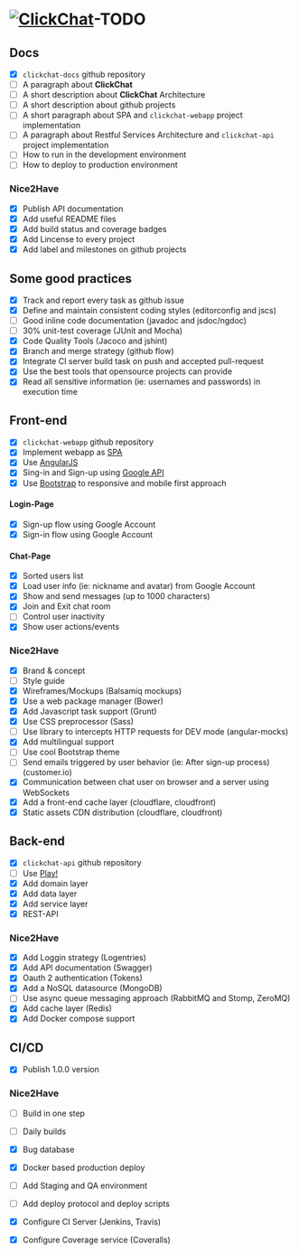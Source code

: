 # [![ClickChat](http://public.acactown.org/clickchat-logo-readme-files.png)](http://bootenv.com)-TODO

## Docs

- [x] `clickchat-docs` github repository
- [ ] A paragraph about **ClickChat**
- [ ] A short description about **ClickChat** Architecture
- [ ] A short description about github projects
- [ ] A short paragraph about SPA and `clickchat-webapp` project implementation
- [ ] A paragraph about Restful Services Architecture and `clickchat-api` project implementation
- [ ] How to run in the development environment
- [ ] How to deploy to production environment

### Nice2Have

- [x] Publish API documentation
- [x] Add useful README files
- [x] Add build status and coverage badges
- [x] Add Lincense to every project
- [x] Add label and milestones on github projects

## Some good practices

- [x] Track and report every task as github issue
- [x] Define and maintain consistent coding styles (editorconfig and jscs)
- [ ] Good inline code documentation (javadoc and jsdoc/ngdoc)
- [ ] 30% unit-test coverage (JUnit and Mocha)
- [x] Code Quality Tools (Jacoco and jshint)
- [x] Branch and merge strategy (github flow)
- [x] Integrate CI server build task on push and accepted pull-request
- [x] Use the best tools that opensource projects can provide
- [x] Read all sensitive information (ie: usernames and passwords) in execution time

## Front-end

- [x] `clickchat-webapp` github repository
- [x] Implement webapp as [SPA](http://en.wikipedia.org/wiki/Single-page_application)
- [x] Use [AngularJS](https://angularjs.org/)
- [x] Sing-in and Sign-up using [Google API](https://developers.google.com/api-client-library/javascript/start/start-js)
- [x] Use [Bootstrap](http://getbootstrap.com/) to responsive and mobile first approach

#### Login-Page

- [x] Sign-up flow using Google Account
- [x] Sign-in flow using Google Account

#### Chat-Page

- [x] Sorted users list
- [x] Load user info (ie: nickname and avatar) from Google Account
- [x] Show and send messages (up to 1000 characters)
- [x] Join and Exit chat room
- [ ] Control user inactivity
- [x] Show user actions/events

### Nice2Have

- [x] Brand & concept
- [ ] Style guide
- [x] Wireframes/Mockups (Balsamiq mockups)
- [x] Use a web package manager (Bower)
- [x] Add Javascript task support (Grunt)
- [x] Use CSS preprocessor (Sass)
- [ ] Use library to intercepts HTTP requests for DEV mode (angular-mocks)
- [x] Add multilingual support
- [ ] Use cool Bootstrap theme
- [ ] Send emails triggered by user behavior (ie: After sign-up process)(customer.io)
- [x] Communication between chat user on browser and a server using WebSockets 
- [x] Add a front-end cache layer (cloudflare, cloudfront)
- [x] Static assets CDN distribution (cloudflare, cloudfront)

## Back-end

- [x] `clickchat-api` github repository
- [ ] Use [Play!](https://www.playframework.com/)
- [x] Add domain layer
- [x] Add data layer
- [x] Add service layer
- [x] REST-API

### Nice2Have

- [x] Add Loggin strategy (Logentries)
- [x] Add API documentation (Swagger)
- [x] Oauth 2 authentication (Tokens)
- [x] Add a NoSQL datasource (MongoDB)
- [ ] Use async queue messaging approach (RabbitMQ and Stomp, ZeroMQ)
- [x] Add cache layer (Redis)
- [x] Add Docker compose support

## CI/CD

- [x] Publish 1.0.0 version

### Nice2Have

- [ ] Build in one step
- [ ] Daily builds
- [x] Bug database
- [x] Docker based production deploy
- [ ] Add Staging and QA environment
- [ ] Add deploy protocol and deploy scripts
- [x] Configure CI Server (Jenkins, Travis)
- [x] Configure Coverage service (Coveralls)

